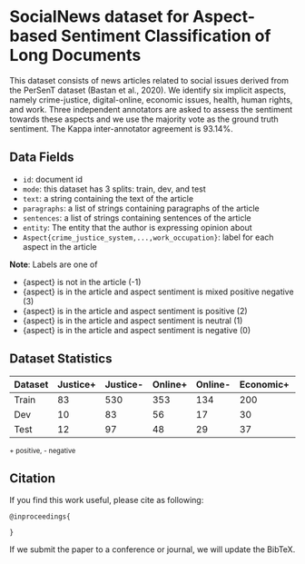 # SocialNews dataset for Aspect-based Sentiment Classification of Long Documents

This dataset consists of news articles related to social issues derived from the PerSenT dataset (Bastan et al., 2020). We identify six implicit aspects, namely crime-justice, digital-online, economic issues, health, human rights, and work. Three independent annotators are asked to assess the sentiment towards these aspects and we use the majority vote as the ground truth sentiment. The Kappa inter-annotator agreement is 93.14%.

## Data Fields
- `id`: document id  
- `mode`: this dataset has 3 splits: train, dev, and test  
- `text`: a string containing the text of the article  
- `paragraphs`: a list of strings containing paragraphs of the article  
- `sentences`: a list of strings containing sentences of the article  
- `entity`: The entity that the author is expressing opinion about  
- `Aspect{crime_justice_system,...,work_occupation}`: label for each aspect in the article  

**Note**: Labels are one of  
- {aspect} is not in the article (-1)  
- {aspect} is in the article and aspect sentiment is mixed positive negative (3)  
- {aspect} is in the article and aspect sentiment is positive (2)  
- {aspect} is in the article and aspect sentiment is neutral (1)  
- {aspect} is in the article and aspect sentiment is negative (0)  

## Dataset Statistics
| Dataset | Justice+| Justice-| Online+| Online-| Economic+| Economic-| Health+| Health-|Rights+|Rights-|Work+|Work-|
|---------|--------------|--------------|-------------|-------------|---------------|---------------|-------------|-------------|-------------|------------|-----------|-----------|
| Train   | 83           | 530          | 353         | 134         | 200           | 40            | 94          | 68          | 127         | 97         | 968       | 137       |
| Dev     | 10           | 83           | 56          | 17          | 30            | 9             | 12          | 15          | 21          | 40         | 152       | 29        |
| Test    | 12           | 97           | 48          | 29          | 37            | 11            | 16          | 14          | 31          | 38         | 137       | 24        |

<sub>+ positive, - negative</sub>

## Citation

If you find this work useful, please cite as following:

```
@inproceedings{
  
}
```

If we submit the paper to a conference or journal, we will update the BibTeX.